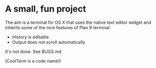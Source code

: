 A small, fun project
====================

The aim is a terminal for OS X that uses the native text editor widget and inherits some of the nice features of Plan 9 terminal:

* History is editable
* Output does not scroll automatically

It's not done. See BUGS.md

(CoolTerm is a code name!)
